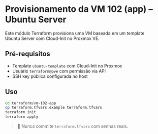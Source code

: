 # Provisionamento da VM 102 (app) – Ubuntu Server

Este módulo Terraform provisiona uma VM baseada em um template Ubuntu Server com Cloud-Init no Proxmox VE.

## Pré-requisitos

- Template `ubuntu-template` com Cloud-Init no Proxmox
- Usuário `terraform@pve` com permissão via API
- SSH key pública configurada no host

## Uso

```bash
cd terraform/vm-102-app
cp terraform.tfvars.example terraform.tfvars
terraform init
terraform apply
```

> 🔐 Nunca commite `terraform.tfvars` com senhas reais.
